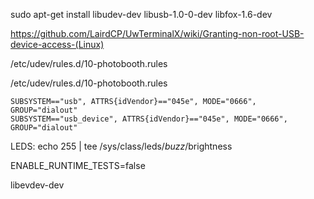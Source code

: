 sudo apt-get install libudev-dev libusb-1.0-0-dev libfox-1.6-dev

https://github.com/LairdCP/UwTerminalX/wiki/Granting-non-root-USB-device-access-(Linux)

/etc/udev/rules.d/10-photobooth.rules

/etc/udev/rules.d/10-photobooth.rules

```                                                                                            
SUBSYSTEM=="usb", ATTRS{idVendor}=="045e", MODE="0666", GROUP="dialout"
SUBSYSTEM=="usb_device", ATTRS{idVendor}=="045e", MODE="0666", GROUP="dialout"
```

LEDS:
echo 255 | tee /sys/class/leds/*buzz*/brightness

ENABLE_RUNTIME_TESTS=false

libevdev-dev
